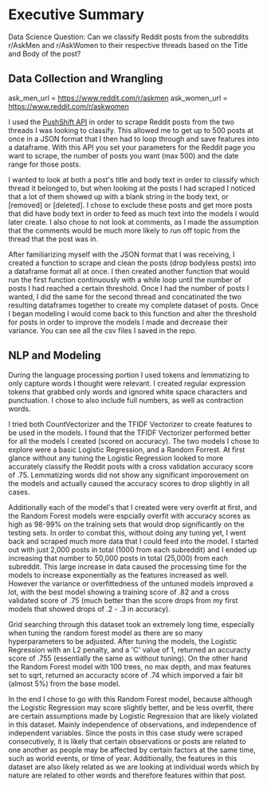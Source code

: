 # Executive Summary

Data Science Question: Can we classify Reddit posts from the subreddits r/AskMen and r/AskWomen to their respective threads based on the Title and Body of the post?

## Data Collection and Wrangling

ask_men_url = https://www.reddit.com/r/askmen
ask_women_url = https://www.reddit.com/r/askwomen

I used the [PushShift API](https://github.com/pushshift/api) in order to scrape Reddit posts from the two threads I was looking to classify.  This allowed me to get up to 500 posts at once in a JSON format that I then had to loop through and save features into a dataframe.  With this API you set your parameters for the Reddit page you want to scrape, the number of posts you want (max 500) and the date range for those posts.  

I wanted to look at both a post's title and body text in order to classify which thread it belonged to, but when looking at the posts I had scraped I noticed that a lot of them showed up with a blank string in the body text, or [removed] or [deleted].  I chose to exclude these posts and get more posts that did have body text in order to feed as much text into the models I would later create.  I also chose to not look at comments, as I made the assumption that the comments would be much more likely to run off topic from the thread that the post was in.  

After familiarizing myself with the JSON format that I was receiving, I created a function to scrape and clean the posts (drop bodyless posts) into a dataframe format all at once.  I then created another function that would run the first function continuously with a while loop until the number of posts I had reached a certain threshold.  Once I had the number of posts I wanted, I did the same for the second thread and concatinated the two resulting dataframes together to create my complete dataset of posts.  Once I began modeling I would come back to this function and alter the threshold for posts in order to improve the models I made and decrease their variance.  You can see all the csv files I saved in the repo.  

## NLP and Modeling

During the language processing portion I used tokens and lemmatizing to only capture words I thought were relevant.  I created regular expression tokens that grabbed only words and ignored white space characters and punctuation.  I chose to also include full numbers, as well as contraction words.  

I tried both CountVectorizer and the TFIDF Vectorizer to create features to be used in the models.  I found that the TFIDF Vectorizer performed better for all the models I created (scored on accuracy).  The two models I chose to explore were a basic Logistic Regression, and a Random Forrest.  At first glance without any tuning the Logistic Regression looked to more accurately classify the Reddit posts with a cross validation accuracy score of .75.  Lemmatizing words did not show any significant imporovement on the models and actually caused the accuracy scores to drop slightly in all cases.  

Additionally each of the model's that I created were very overfit at first, and the Random Forest models were espcially overfit with accuracy scores as high as 98-99% on the training sets that would drop significantly on the testing sets.  In order to combat this, without doing any tuning yet, I went back and scraped much more data that I could feed into the model.  I started out with just 2,000 posts in total (1000 from each subreddit) and I ended up increasing that number to 50,000 posts in total (25,000) from each subreddit.  This large increase in data caused the processing time for the models to increase exponentially as the features increased as well.  However the variance or overfittedness of the untuned models improved a lot, with the best model showing a training score of .82 and a cross validated score of .75 (much better than the score drops from my first models that showed drops of .2 - .3 in accuracy).  

Grid searching through this dataset took an extremely long time, especially when tuning the random forest model as there are so many hyperparameters to be adjusted.  After tuning the models, the Logistic Regression with an L2 penalty, and a 'C' value of 1, returned an accuracty score of .755 (essentially the same as without tuning).  On the other hand the Random Forest model with 100 trees, no max depth, and max features set to sqrt, returned an accuracty score of .74 which imporved a fair bit (almost 5%) from the base model.  

In the end I chose to go with this Random Forest model, because although the Logistic Regression may score slightly better, and be less overfit, there are certain assumptions made by Logistic Regression that are likely violated in this dataset.  Mainly independence of observations, and independence of independent variables.  Since the posts in this case study were scraped consecutively, it is likely that certain observations or posts are related to one another as people may be affected by certain factors at the same time, such as world events, or time of year.  Additionally, the features in this dataset are also likely related as we are looking at individual words which by nature are related to other words and therefore features within that post.  